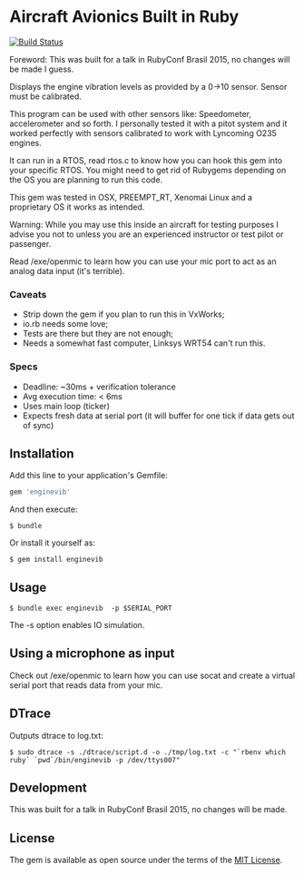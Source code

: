 # Aircraft Avionics Built in Ruby

[![Build Status](https://travis-ci.org/eduardordm/enginevib.svg?branch=master)](https://travis-ci.org/eduardordm/enginevib)


Foreword: This was built for a talk in RubyConf Brasil 2015, no changes will be made I guess.

Displays the engine vibration levels as provided by a 0->10 sensor. Sensor must be calibrated.

This program can be used with other sensors like: Speedometer, accelerometer and so forth.
I personally tested it with a pitot system and it worked perfectly with sensors calibrated
to work with Lyncoming O235 engines.

It can run in a RTOS, read rtos.c to know how you can hook this gem into your specific RTOS.
You might need to get rid of Rubygems depending on the OS you are planning to run this code.

This gem was tested in OSX, PREEMPT_RT, Xenomai Linux and a proprietary OS it works as intended.

Warning: While you may use this inside an aircraft for testing purposes I advise you not
to unless you are an experienced instructor or test pilot or passenger.

Read /exe/openmic to learn how you can use your mic port to act as an analog data input
(it's terrible).

### Caveats

* Strip down the gem if you plan to run this in VxWorks;
* io.rb needs some love;
* Tests are there but they are not enough;
* Needs a somewhat fast computer, Linksys WRT54 can't run this.

### Specs

* Deadline: ~30ms + verification tolerance
* Avg execution time: < 6ms
* Uses main loop (ticker)
* Expects fresh data at serial port (it will buffer for one tick if data gets out of sync)

## Installation

Add this line to your application's Gemfile:

```ruby
gem 'enginevib'
```

And then execute:

    $ bundle

Or install it yourself as:

    $ gem install enginevib

## Usage

    $ bundle exec enginevib  -p $SERIAL_PORT

The -s option enables IO simulation.

## Using a microphone as input

Check out /exe/openmic to learn how you can use socat and create a virtual serial port that reads data from your mic.

## DTrace


Outputs dtrace to log.txt:

    $ sudo dtrace -s ./dtrace/script.d -o ./tmp/log.txt -c "`rbenv which ruby` `pwd`/bin/enginevib -p /dev/ttys007"

## Development

This was built for a talk in RubyConf Brasil 2015, no changes will be made.

## License

The gem is available as open source under the terms of the [MIT License](http://opensource.org/licenses/MIT).



